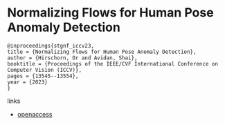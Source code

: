 # Normalizing Flows for Human Pose Anomaly Detection

```
@inproceedings{stgnf_iccv23,
title = {Normalizing Flows for Human Pose Anomaly Detection},
author = {Hirschorn, Or and Avidan, Shai},
booktitle = {Proceedings of the IEEE/CVF International Conference on Computer Vision (ICCV)},
pages = {13545--13554},
year = {2023}
}
```

links
- [openaccess](http://openaccess.thecvf.com//content/ICCV2023/html/Hirschorn_Normalizing_Flows_for_Human_Pose_Anomaly_Detection_ICCV_2023_paper.html)
